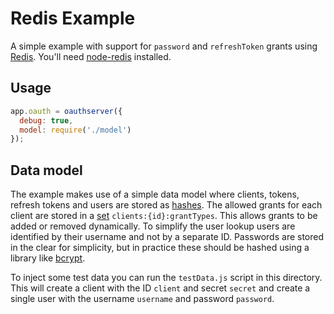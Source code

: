 # Redis Example

A simple example with support for `password` and `refreshToken` grants using [Redis](http://redis.io/). You'll need [node-redis](https://github.com/mranney/node_redis) installed.

## Usage

```js
app.oauth = oauthserver({
  debug: true,
  model: require('./model')
});
```

## Data model

The example makes use of a simple data model where clients, tokens, refresh tokens and users are stored as [hashes](http://redis.io/topics/data-types#hashes). The allowed grants for each client are stored in a [set](http://redis.io/topics/data-types#sets) `clients:{id}:grantTypes`. This allows grants to be added or removed dynamically. To simplify the user lookup users are identified by their username and not by a separate ID. Passwords are stored in the clear for simplicity, but in practice these should be hashed using a library like [bcrypt](https://github.com/ncb000gt/node.bcrypt.js).

To inject some test data you can run the `testData.js` script in this directory. This will create a client with the ID `client` and secret `secret` and create a single user with the username `username` and password `password`.
